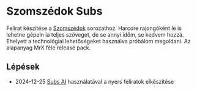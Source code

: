 # Szomszédok Subs

Felirat készítése a [Szomszédok](https://hu.wikipedia.org/wiki/Szomsz%C3%A9dok) sorozathoz.
Harcore rajongóként le is lehetne gépeln ia teljes szöveget, de se annyi időm, se kedvem hozzá.
Ehelyett a technológiai lehetőségeket használva próbálom megoldani.
Az alapanyag MrX féle release pack.

## Lépések
 - 2024-12-25
[Subs AI](https://github.com/absadiki/subsai) használatával a nyers feliratok elkészítése
